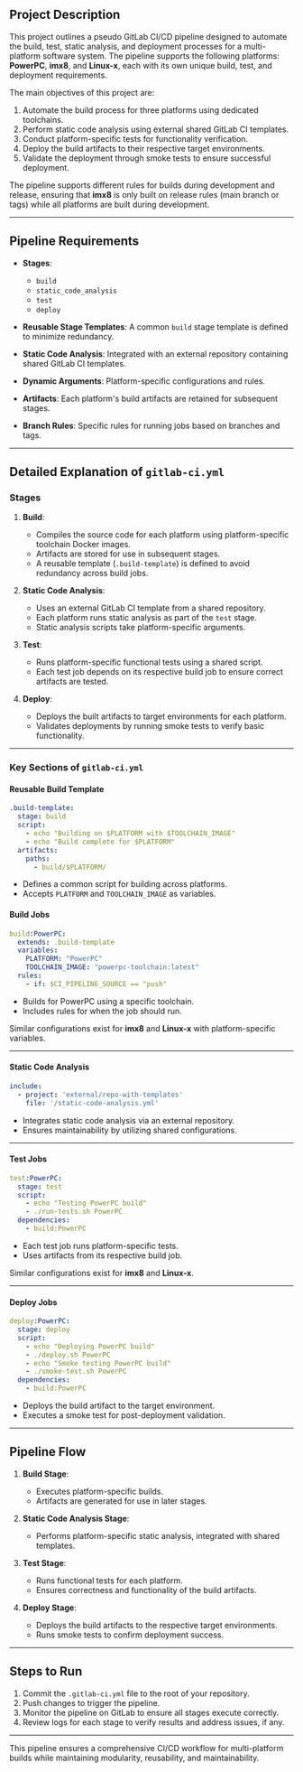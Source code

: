 
## **Project Description**

This project outlines a pseudo GitLab CI/CD pipeline designed to automate the build, test, static analysis, and deployment processes for a multi-platform software system. The pipeline supports the following platforms: **PowerPC**, **imx8**, and **Linux-x**, each with its own unique build, test, and deployment requirements.

The main objectives of this project are:
1. Automate the build process for three platforms using dedicated toolchains.
2. Perform static code analysis using external shared GitLab CI templates.
3. Conduct platform-specific tests for functionality verification.
4. Deploy the build artifacts to their respective target environments.
5. Validate the deployment through smoke tests to ensure successful deployment.

The pipeline supports different rules for builds during development and release, ensuring that **imx8** is only built on release rules (main branch or tags) while all platforms are built during development.

---

## **Pipeline Requirements**

- **Stages**: 
  - `build`
  - `static_code_analysis`
  - `test`
  - `deploy`

- **Reusable Stage Templates**: A common `build` stage template is defined to minimize redundancy.
- **Static Code Analysis**: Integrated with an external repository containing shared GitLab CI templates.
- **Dynamic Arguments**: Platform-specific configurations and rules.
- **Artifacts**: Each platform's build artifacts are retained for subsequent stages.
- **Branch Rules**: Specific rules for running jobs based on branches and tags.

---

## **Detailed Explanation of `gitlab-ci.yml`**

### **Stages**

1. **Build**: 
   - Compiles the source code for each platform using platform-specific toolchain Docker images.
   - Artifacts are stored for use in subsequent stages.
   - A reusable template (`.build-template`) is defined to avoid redundancy across build jobs.

2. **Static Code Analysis**:
   - Uses an external GitLab CI template from a shared repository.
   - Each platform runs static analysis as part of the `test` stage.
   - Static analysis scripts take platform-specific arguments.

3. **Test**:
   - Runs platform-specific functional tests using a shared script.
   - Each test job depends on its respective build job to ensure correct artifacts are tested.

4. **Deploy**:
   - Deploys the built artifacts to target environments for each platform.
   - Validates deployments by running smoke tests to verify basic functionality.

---

### **Key Sections of `gitlab-ci.yml`**

#### **Reusable Build Template**

```yaml
.build-template:
  stage: build
  script:
    - echo "Building on $PLATFORM with $TOOLCHAIN_IMAGE"
    - echo "Build complete for $PLATFORM"
  artifacts:
    paths:
      - build/$PLATFORM/
```

- Defines a common script for building across platforms.
- Accepts `PLATFORM` and `TOOLCHAIN_IMAGE` as variables.

#### **Build Jobs**

```yaml
build:PowerPC:
  extends: .build-template
  variables:
    PLATFORM: "PowerPC"
    TOOLCHAIN_IMAGE: "powerpc-toolchain:latest"
  rules:
    - if: $CI_PIPELINE_SOURCE == "push"
```

- Builds for PowerPC using a specific toolchain.
- Includes rules for when the job should run.

Similar configurations exist for **imx8** and **Linux-x** with platform-specific variables.

---

#### **Static Code Analysis**

```yaml
include:
  - project: 'external/repo-with-templates'
    file: '/static-code-analysis.yml'
```

- Integrates static code analysis via an external repository.
- Ensures maintainability by utilizing shared configurations.

---

#### **Test Jobs**

```yaml
test:PowerPC:
  stage: test
  script:
    - echo "Testing PowerPC build"
    - ./run-tests.sh PowerPC
  dependencies:
    - build:PowerPC
```

- Each test job runs platform-specific tests.
- Uses artifacts from its respective build job.

Similar configurations exist for **imx8** and **Linux-x**.

---

#### **Deploy Jobs**

```yaml
deploy:PowerPC:
  stage: deploy
  script:
    - echo "Deploying PowerPC build"
    - ./deploy.sh PowerPC
    - echo "Smoke testing PowerPC build"
    - ./smoke-test.sh PowerPC
  dependencies:
    - build:PowerPC
```

- Deploys the build artifact to the target environment.
- Executes a smoke test for post-deployment validation.

---

## **Pipeline Flow**

1. **Build Stage**: 
   - Executes platform-specific builds.
   - Artifacts are generated for use in later stages.

2. **Static Code Analysis Stage**:
   - Performs platform-specific static analysis, integrated with shared templates.

3. **Test Stage**:
   - Runs functional tests for each platform.
   - Ensures correctness and functionality of the build artifacts.

4. **Deploy Stage**:
   - Deploys the build artifacts to the respective target environments.
   - Runs smoke tests to confirm deployment success.

---

## **Steps to Run**

1. Commit the `.gitlab-ci.yml` file to the root of your repository.
2. Push changes to trigger the pipeline.
3. Monitor the pipeline on GitLab to ensure all stages execute correctly.
4. Review logs for each stage to verify results and address issues, if any.

---

This pipeline ensures a comprehensive CI/CD workflow for multi-platform builds while maintaining modularity, reusability, and maintainability.
